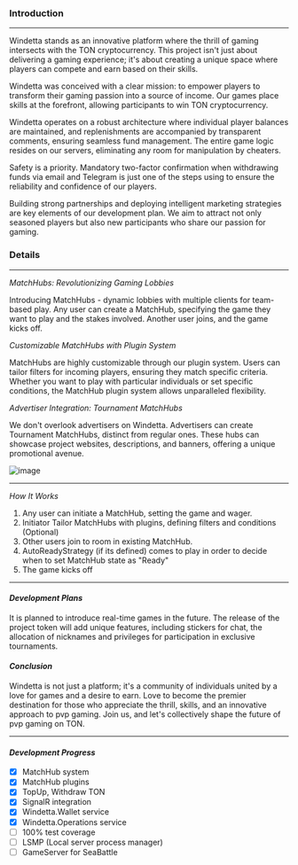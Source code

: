 ### Introduction

---

Windetta stands as an innovative platform where the thrill of gaming intersects with the TON cryptocurrency. This project isn't just about delivering a gaming experience; it's about creating a unique space where players can compete and earn based on their skills.

Windetta was conceived with a clear mission: to empower players to transform their gaming passion into a source of income. Our games place skills at the forefront, allowing participants to win TON cryptocurrency.

Windetta operates on a robust architecture where individual player balances are maintained, and replenishments are accompanied by transparent comments, ensuring seamless fund management. The entire game logic resides on our servers, eliminating any room for manipulation by cheaters.

Safety is a priority. Mandatory two-factor confirmation when withdrawing funds via email and Telegram is just one of the steps using to ensure the reliability and confidence of our players.

Building strong partnerships and deploying intelligent marketing strategies are key elements of our development plan. We aim to attract not only seasoned players but also new participants who share our passion for gaming.


### Details
---

*MatchHubs: Revolutionizing Gaming Lobbies*

Introducing MatchHubs - dynamic lobbies with multiple clients for team-based play. Any user can create a MatchHub, specifying the game they want to play and the stakes involved. Another user joins, and the game kicks off.


*Customizable MatchHubs with Plugin System*

MatchHubs are highly customizable through our plugin system. Users can tailor filters for incoming players, ensuring they match specific criteria. Whether you want to play with particular individuals or set specific conditions, the MatchHub plugin system allows unparalleled flexibility.


*Advertiser Integration: Tournament MatchHubs*

We don't overlook advertisers on Windetta. Advertisers can create Tournament MatchHubs, distinct from regular ones. These hubs can showcase project websites, descriptions, and banners, offering a unique promotional avenue.

![image](https://github.com/artistotless/windetta/assets/34582815/ab74e56f-de0c-41ab-989c-1dc830d7e1ad)




---

*How It Works*

1. Any user can initiate a MatchHub, setting the game and wager.
2. Initiator Tailor MatchHubs with plugins, defining filters and conditions (Optional)   
3. Other users join to room in existing MatchHub.
4. AutoReadyStrategy (if its defined) comes to play in order to decide when to set MatchHub state as "Ready"
5. The game kicks off
---

#### *Development Plans*

It is planned to introduce real-time games in the future. The release of the project token will add unique features, including stickers for chat, the allocation of nicknames and privileges for participation in exclusive tournaments.

#### *Conclusion*

Windetta is not just a platform; it's a community of individuals united by a love for games and a desire to earn. Love to become the premier destination for those who appreciate the thrill, skills, and an innovative approach to pvp gaming. Join us, and let's collectively shape the future of pvp gaming on TON.

---
#### *Development Progress*
- [x] MatchHub system
- [x] MatchHub plugins 
- [x] TopUp, Withdraw TON
- [x] SignalR integration
- [x] Windetta.Wallet service
- [x] Windetta.Operations service
- [ ] 100% test coverage
- [ ] LSMP (Local server process manager)
- [ ] GameServer for SeaBattle
